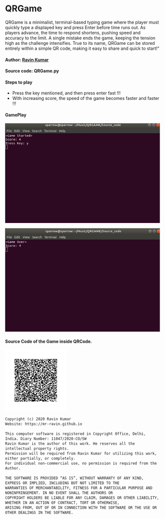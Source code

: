 # QRGame
QRGame is a minimalist, terminal-based typing game where the player must quickly type a displayed key and press Enter before time runs out. As players advance, the time to respond shortens, pushing speed and accuracy to the limit. A single mistake ends the game, keeping the tension high as the challenge intensifies. True to its name, QRGame can be stored entirely within a simple QR code, making it easy to share and quick to start!"

#### Author: [Ravin Kumar](https://mr-ravin.github.io)

#### Source code: QRGame.py

#### Steps to play

- Press the key mentioned, and then press enter fast !!!
- With increasing score, the speed of the game becomes faster and faster !!!

#### GamePlay
![game start](https://github.com/mr-ravin/QRGame/blob/master/QRGame_start.png)

![game over](https://github.com/mr-ravin/QRGame/blob/master/QRGame_over.png)

#### Source Code of the Game inside QRCode.
![game qrcode](https://github.com/mr-ravin/QRGame/blob/master/QRGame.png)

```
Copyright (c) 2020 Ravin Kumar
Website: https://mr-ravin.github.io

This computer software is registered in Copyright Office, Delhi, India. Diary Number: 11047/2020-CO/SW
Ravin Kumar is the author of this work. He reserves all the intellectual property rights. 
Permission will be required from Ravin Kumar for utilizing this work, either partially, or completely.
For individual non-commercial use, no permission is required from the Author.

THE SOFTWARE IS PROVIDED “AS IS”, WITHOUT WARRANTY OF ANY KIND, EXPRESS OR IMPLIED, INCLUDING BUT NOT LIMITED TO THE 
WARRANTIES OF MERCHANTABILITY, FITNESS FOR A PARTICULAR PURPOSE AND NONINFRINGEMENT. IN NO EVENT SHALL THE AUTHORS OR 
COPYRIGHT HOLDERS BE LIABLE FOR ANY CLAIM, DAMAGES OR OTHER LIABILITY, WHETHER IN AN ACTION OF CONTRACT, TORT OR OTHERWISE, 
ARISING FROM, OUT OF OR IN CONNECTION WITH THE SOFTWARE OR THE USE OR OTHER DEALINGS IN THE SOFTWARE.
```
